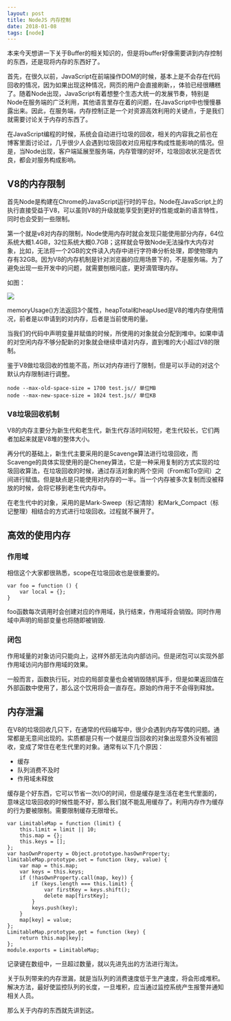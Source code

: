 ```yaml
---
layout: post
title: NodeJS 内存控制
date: 2018-01-08
tags: [node]
---
```


本来今天想讲一下关于Buffer的相关知识的，但是将buffer好像需要讲到内存控制的东西，还是现将内存的东西好了。

首先，在很久以前，JavaScript在前端操作DOM的时候，基本上是不会存在代码回收的情况，因为如果出现这种情况，网页的用户会直接刷新，，体验已经很糟糕了。随着Node出现，JavaScript有着想整个生态大统一的发展节奏，特别是Node在服务端的广泛利用，其他语言里存在着的问题，在JavaScript中也慢慢暴露出来。因此，在服务端，内存控制正是一个对资源高效利用的关键点，于是我们就需要讨论关于内存的东西了。

在JavaScript编程的时候，系统会自动进行垃圾的回收，相关的内容我之前也在博客里面讨论过，几乎很少人会遇到垃圾回收对应用程序构成性能影响的情况。但是，当Node出现，客户端延展至服务端，内存管理的好坏，垃圾回收状况是否优良，都会对服务构成影响。

## V8的内存限制

首先Node是构建在Chrome的JavaScript运行时的平台。Node在JavaScript上的执行直接受益于V8，可以虽则V8的升级就能享受到更好的性能或新的语言特性，同时也会受到一些限制。

第一个就是v8对内存的限制，Node使用内存时就会发现只能使用部分内存，64位系统大概1.4GB，32位系统大概0.7GB；这样就会导致Node无法操作大内存对象，比如，无法将一个2GB的文件读入内存中进行字符串分析处理，即使物理内存有32GB。因为V8的内存机制是针对浏览器的应用场景下的，不是服务端。为了避免出现一些开发中的问题，就需要刨根问底，更好滴管理内存。

如图：

<img src="http://outu8mec9.bkt.clouddn.com/noderom.png">

memoryUsage()方法返回3个属性，heapTotal和heapUsed是V8的堆内存使用情况，前者是以申请到的对内存，后者是当前使用的量。

当我们的代码中声明变量并赋值的时候，所使用的对象就会分配到堆中。如果申请的对空闲内存不够分配新的对象就会继续申请对内存，直到堆的大小超过V8的限制。

鉴于V8做垃圾回收的性能不高，所以对内存进行了限制，但是可以手动的对这个默认内存限制进行调整。 

    node --max-old-space-size = 1700 test.js// 单位MB
    node --max-new-space-size = 1024 test.js// 单位KB

### V8垃圾回收机制

V8的内存主要分为新生代和老生代，新生代存活时间较短，老生代较长，它们两者加起来就是V8堆的整体大小。

再分代的基础上，新生代主要采用的是Scavenge算法进行垃圾回收，而Scavenge的具体实现使用的是Cheney算法，它是一种采用复制的方式实现的垃圾回收算法，在垃圾回收的时候，通过存活对象的两个空间（From和To空间）之间进行赋值。但是缺点是只能使用对内存的一半。当一个内存被多次复制而没被释放的时候，会将它移到老生代内存中。

在老生代中的对象，采用的是Mark-Sweep（标记清除）和Mark_Compact（标记整理）相结合的方式进行垃圾回收。过程就不展开了。

## 高效的使用内存

### 作用域

相信这个大家都很熟悉，scope在垃圾回收也是很重要的。

    var foo = function () {
        var local = {};
    }

foo函数每次调用时会创建对应的作用域，执行结束，作用域将会销毁。同时作用域中声明的局部变量也将随即被销毁.

### 闭包

作用域量的对象访问只能向上，这样外部无法向内部访问。但是闭包可以实现外部作用域访问内部作用域的效果。

一般而言，函数执行玩，对应的局部变量也会被销毁随机挥手，但是如果返回值在外部函数中使用了，那么这个饮用将会一直存在。原始的作用于不会得到释放。

## 内存泄漏

在V8的垃圾回收几只下，在通常的代码编写中，很少会遇到内存写偶的问题。通常都是无意间出现的。实质都是只有一个就是应当回收的对象出现意外没有被回收，变成了常住在老生代里的对象。通常有以下几个原因：

- 缓存
- 队列消费不及时
- 作用域未释放

缓存是个好东西，它可以节省一次I/O的时间，但是缓存是生活在老生代里面的，意味这垃圾回收的时候性能不好，那么我们就不能乱用缓存了。利用内存作为缓存的行为要被限制。需要限制缓存无限增长。

    var LimitableMap = function (limit) {
        this.limit = limit || 10;
        this.map = {};
        this.keys = [];
    };
    var hasOwnProperty = Object.prototype.hasOwnProperty;
    limitableMap.prototype.set = function (key, value) {
        var map = this.map;
        var keys = this.keys;
        if (!hasOwnProperty.call(map, key)) {
            if (keys.length === this.limit) {
                var firstKey = keys.shift();
                delete map[firstKey];
            }
            keys.push(key);
        }
        map[key] = value;
    };
    LimitableMap.prototype.get = function (key) {
        return this.map[key];
    };
    module.exports = LimitableMap;

记录键在数组中，一旦超过数量，就以先进先出的方法进行淘汰。

关于队列带来的内存泄漏，就是当队列的消费速度低于生产速度，将会形成堆积。解决方法，最好使监控队列的长度，一旦堆积，应当通过监控系统产生报警并通知相关人员。

那么关于内存的东西就先讲到这。
































